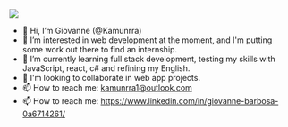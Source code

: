 <picture>
  <source
    srcset="https://github-readme-stats.vercel.app/api?username=kamunrra&show_icons=true&theme=dark"
    media="(prefers-color-scheme: dark)"
  />
  <source
    srcset="https://github-readme-stats.vercel.app/api?username=kamunrra&show_icons=true"
    media="(prefers-color-scheme: light), (prefers-color-scheme: no-preference)"
  />
  <img src="https://github-readme-stats.vercel.app/api?username=kamunrra&show_icons=true" />
</picture>

- 👋 Hi, I’m Giovanne (@Kamunrra)
- 👀 I’m interested in web development at the moment, and I'm putting some work out there to find an internship.
- 🌱 I’m currently learning full stack development, testing my skills with JavaScript, react, c# and refining my English.
- 💞️ I'm looking to collaborate in web app projects.
- 📫 How to reach me: kamunrra1@outlook.com
- 📫 How to reach me: https://www.linkedin.com/in/giovanne-barbosa-0a6714261/

<!---
Kamunrra/Kamunrra is a ✨ special ✨ repository because its `README.md` (this file) appears on your GitHub profile.
You can click the Preview link to take a look at your changes.
--->

